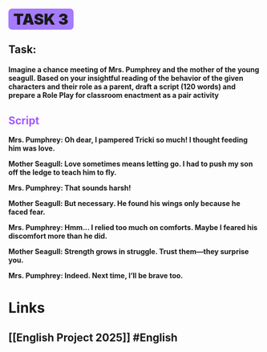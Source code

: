 # <span style = "animation: fadeInUp 0.7s ease-in-out; font-weight: bold;"><span style="background-color: rgba(150,100,255, 0.85); font-size: 30; font-weight: 1000; padding: 3px; padding-right: 10px; padding-left: 10px; border-radius: 7px;">TASK 3</span></span>

## <span style = "animation: fadeInUp 0.7s ease-in-out; font-weight: bold;">Task:</span>

#### <span style = "animation: fadeInUp 0.7s ease-in-out; font-weight: bold;">Imagine a chance meeting of Mrs. Pumphrey and the mother of the young seagull. Based on your insightful reading of the behavior of the given characters and their role as a parent, draft a script (120 words) and prepare a Role Play for classroom enactment as a pair activity</span>

## <span style = "animation: fadeInUp 0.7s ease-in-out; font-weight: bold;"><span style="color:#a259ff;">Script</span></span>

**<span style = "animation: fadeInUp 0.7s ease-in-out; font-weight: bold;">Mrs. Pumphrey: Oh dear, I pampered Tricki so much! I thought feeding him was love.**</span>

**<span style = "animation: fadeInUp 0.7s ease-in-out; font-weight: bold;">Mother Seagull: Love sometimes means letting go. I had to push my son off the ledge to teach him to fly.</span>**

<span style = "animation: fadeInUp 0.7s ease-in-out; font-weight: bold;">Mrs. Pumphrey: That sounds harsh!</span>

<span style = "animation: fadeInUp 0.7s ease-in-out; font-weight: bold;">Mother Seagull: But necessary. He found his wings only because he faced fear.</span>

<span style = "animation: fadeInUp 0.7s ease-in-out; font-weight: bold;">Mrs. Pumphrey: Hmm... I relied too much on comforts. Maybe I feared his discomfort more than he did.</span>

<span style = "animation: fadeInUp 0.7s ease-in-out; font-weight: bold;">Mother Seagull: Strength grows in struggle. Trust them—they surprise you.</span>

<span style = "animation: fadeInUp 0.7s ease-in-out; font-weight: bold;">Mrs. Pumphrey: Indeed. Next time, I’ll be brave too.</span>

# Links
## [[English Project 2025]] #English 